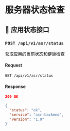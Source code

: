 # 服务器状态检查

## 🛜 应用状态接口

### `POST /api/v1/asr/status`

获取应用的当前状态和健康检查

#### Request

```http
GET /api/v1/asr/status
```

#### Response

```json
200 OK

{
  "status": "ok",
  "service": "asr-backend",
  "version": "1.0"
}
```